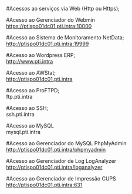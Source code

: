 #Acessos ao serviços via Web (Http ou Https);<br>

#Acesso ao Gerenciador do Webmin<br>
https://ptispo01dc01.pti.intra:10000<br>

#Acesso ao Sistema de Monitoramento NetData;<br>
http://ptispo01dc01.pti.intra:19999<br>

#Acesso ao Wordpress ERP;<br>
http://www.pti.intra<br>

#Acesso ao AWStat;<br>
http://ptispo01dc01.pti.intra<br>

#Acesso ao ProFTPD;<br>
ftp.pti.intra<br>

#Acesso ao SSH;<br>
ssh.pti.intra<br>

#Acesso ao MySQL<br>
mysql.pti.intra<br>

#Acesso ao Gerenciador do MySQL PhpMyAdmin<br>
http://ptispo01dc01.pti.intra/phpmyadmin<br>

#Acesso ao Gerenciador de Log LogAnalyzer<br>
http://ptispo01dc01.pti.intra/loganalyzer<br>

#Acesso ao Gerenciador de Impressão CUPS<br>
http://ptispo01dc01.pti.intra:631<br>
